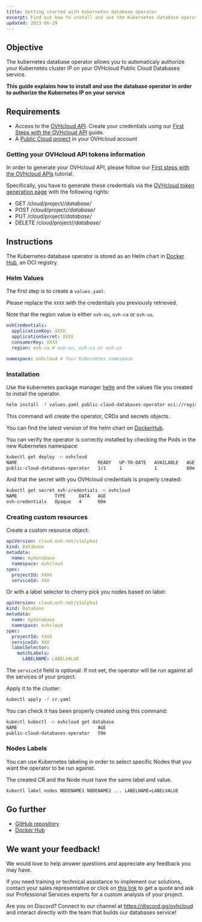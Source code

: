 ```yaml
---
title: Getting started with Kubernetes database operator
excerpt: Find out how to install and use the Kubernetes database operator
updated: 2023-06-29
---
```


## Objective

The kubernetes database operator allows you to automaticaly authorize your Kubernetes cluster IP on your OVHcloud Public Cloud Databases service.

**This guide explains how to install and use the database operator in order to authorize the Kubernetes IP on your service**

## Requirements

- Access to the [OVHcloud API](https://ca.api.ovh.com/). Create your credentials using our [First Steps with the OVHcloud API](/pages/manage_and_operate/api/first-steps) guide.
- A [Public Cloud project](/pages/public_cloud/compute/create_a_public_cloud_project) in your OVHcloud account

### Getting your OVHcloud API tokens information

In order to generate your OVHcloud API, please follow our [First steps with the OVHcloud APIs](/pages/manage_and_operate/api/first-steps) tutorial.

Specifically, you have to generate these credentials via the [OVHcloud token generation page](https://ca.api.ovh.com/createToken?GET=/cloud/project/*/database/*&POST=/cloud/project/*/database/*&PUT=/cloud/project/*/database/*&DELETE=/cloud/project/*/database/*) with the following rights:

- GET /cloud/project/*/database/*
- POST /cloud/project/*/database/*
- PUT /cloud/project/*/database/*
- DELETE /cloud/project/*/database/*

## Instructions

The Kubernetes database operator is stored as an Helm chart in [Docker Hub](https://hub.docker.com/r/ovhcom/public-cloud-databases-operator/tags), an OCI registry.

### Helm Values

The first step is to create a `values.yaml`. 

Please replace the `XXXX` with the credentials you previously retrieved.

Note that the region value is either `ovh-eu`, `ovh-ca` or `ovh-us`.

```yaml
ovhCredentials:
  applicationKey: XXXX
  applicationSecret: XXXX
  consumerKey: XXXX
  region: ovh-ca # ovh-eu, ovh-ca or ovh-us

namespace: ovhcloud # Your Kubernetes namespace
```

### Installation

Use the kubernetes package manager [helm](https://helm.sh) and the values file you created to install the operator.

```bash
helm install -f values.yaml public-cloud-databases-operator oci://registry-1.docker.io/ovhcom/public-cloud-databases-operator --version 0.1.1
```

This command will create the operator, CRDs and secrets objects.

You can find the latest version of the helm chart on [DockerHub](https://hub.docker.com/r/ovhcom/public-cloud-databases-operator/tags).

You can verify the operator is correctly installed by checking the Pods in the new Kubernetes namespace:

```bash
kubectl get deploy -n ovhcloud
NAME                              READY   UP-TO-DATE   AVAILABLE   AGE
public-cloud-databases-operator   1/1     1            1           60m
```

And that the secret with you OVHcloud credentials is properly created:

```bash
kubectl get secret ovh-credentials -n ovhcloud
NAME              TYPE     DATA   AGE
ovh-credentials   Opaque   4      60m
```

### Creating custom resources

Create a custom resource object:

```yaml
apiVersion: cloud.ovh.net/v1alpha1
kind: Database
metadata:
  name: mydatabase
  namespace: ovhcloud
spec:
  projectId: XXXX
  serviceId: XXX
```

Or with a label selector to cherry pick you nodes based on label:

```yaml
apiVersion: cloud.ovh.net/v1alpha1
kind: Database
metadata:
  name: mydatabase
  namespace: ovhcloud
spec:
  projectId: XXXX
  serviceId: XXX
  labelSelector:
    matchLabels:
      LABELNAME: LABELVALUE
```

The `serviceId` field is optional. If not set, the operator will be run against all the services of your project.


Apply it to the cluster:

```bash
kubectl apply -f cr.yaml
```

You can check it has been properly created using this command:
```bash
kubectl kubectl -n ovhcloud get database
NAME                              AGE
public-cloud-databases-operator   59m
```

### Nodes Labels

You can use Kubernetes labeling in order to select specific Nodes that you want the operator to be run against.

The created CR and the Node must have the same label and value.

```bash
kubectl label nodes NODENAME1 NODENAME2 ... LABELNAME=LABELVALUE
```

## Go further

- [GitHub repository](https://github.com/ovh/public-cloud-databases-operator)
- [Docker Hub](https://hub.docker.com/repository/docker/ovhcom/public-cloud-databases-operator/general)

## We want your feedback!

We would love to help answer questions and appreciate any feedback you may have.

If you need training or technical assistance to implement our solutions, contact your sales representative or click on [this link](https://www.ovhcloud.com/asia/professional-services/) to get a quote and ask our Professional Services experts for a custom analysis of your project.

Are you on Discord? Connect to our channel at <https://discord.gg/ovhcloud> and interact directly with the team that builds our databases service!
